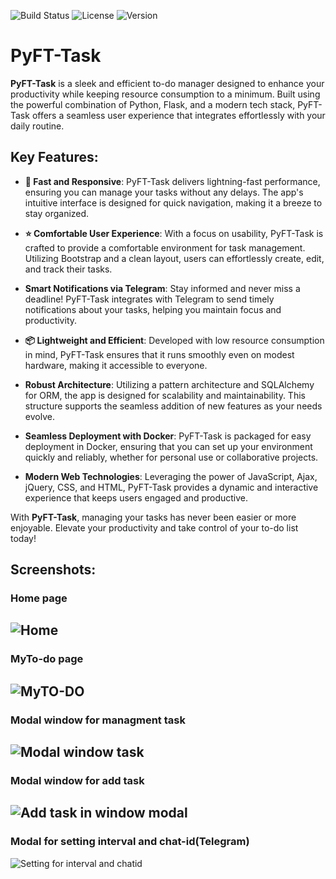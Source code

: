 ![Build Status](https://img.shields.io/badge/build-passing-brightgreen)
![License](https://img.shields.io/badge/license-MIT-blue)
![Version](https://img.shields.io/badge/version-1.0.0-orange)
# **PyFT-Task**

**PyFT-Task** is a sleek and efficient to-do manager designed to enhance your productivity while keeping resource consumption to a minimum. Built using the powerful combination of Python, Flask, and a modern tech stack, PyFT-Task offers a seamless user experience that integrates effortlessly with your daily routine.

## Key Features:

- **🚀 Fast and Responsive**: PyFT-Task delivers lightning-fast performance, ensuring you can manage your tasks without any delays. The app's intuitive interface is designed for quick navigation, making it a breeze to stay organized.

- **⭐ Comfortable User Experience**: With a focus on usability, PyFT-Task is crafted to provide a comfortable environment for task management. Utilizing Bootstrap and a clean layout, users can effortlessly create, edit, and track their tasks.

- **Smart Notifications via Telegram**: Stay informed and never miss a deadline! PyFT-Task integrates with Telegram to send timely notifications about your tasks, helping you maintain focus and productivity.

- **📦 Lightweight and Efficient**: Developed with low resource consumption in mind, PyFT-Task ensures that it runs smoothly even on modest hardware, making it accessible to everyone.

- **Robust Architecture**: Utilizing a pattern architecture and SQLAlchemy for ORM, the app is designed for scalability and maintainability. This structure supports the seamless addition of new features as your needs evolve.

- **Seamless Deployment with Docker**: PyFT-Task is packaged for easy deployment in Docker, ensuring that you can set up your environment quickly and reliably, whether for personal use or collaborative projects.

- **Modern Web Technologies**: Leveraging the power of JavaScript, Ajax, jQuery, CSS, and HTML, PyFT-Task provides a dynamic and interactive experience that keeps users engaged and productive.

With **PyFT-Task**, managing your tasks has never been easier or more enjoyable. Elevate your productivity and take control of your to-do list today!

## Screenshots:
### Home page
![Home](https://i.imgur.com/tsW1w4p.png)
---
### MyTo-do page
![MyTO-DO](https://i.imgur.com/7h1ZJ8S.png)
---
### Modal window for managment task 
![Modal window task](https://i.imgur.com/w0n2L8M.png)
---
### Modal window for add task
![Add task in window modal](https://i.imgur.com/3YQnrDA.png)
---
### Modal for setting interval and chat-id(Telegram)
![Setting for interval and chatid](https://i.imgur.com/atdMiZb.png)
